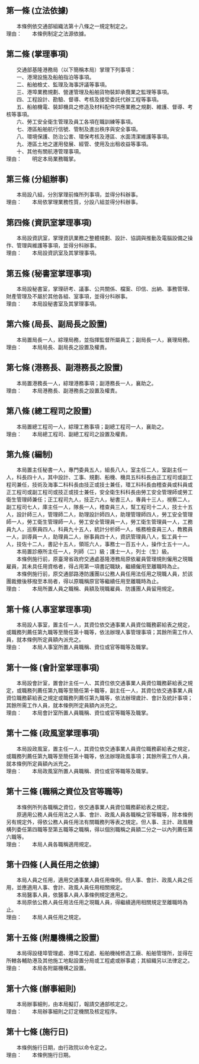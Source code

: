 第一條 (立法依據)
-----------------
　　本條例依交通部組織法第十八條之一規定制定之。  
理由：　　本條例制定之法源依據。

第二條 (掌理事項)
-----------------
　　交通部基隆港務局（以下簡稱本局）掌理下列事項：  
　　一、港灣設施及船舶指泊等事項。  
　　二、船舶檢丈、監理及海事評議等事項。  
　　三、港埠業務規劃、營運管理及船舶貨物裝卸承攬業之監理等事項。  
　　四、工程設計、勘驗、督導、考核及接受委託代辦工程等事項。  
　　五、船舶機電、裝卸機具之修造及材料配件供應業務之規劃、維護、督導、考核等事項。  
　　六、勞工安全衛生管理及員工各項在職訓練等事項。  
　　七、港區船舶航行信號、管制及進出秩序與安全事項。  
　　八、環境保護、防治公害、環保考核及港區、水面清潔維護等事項。  
　　九、港區土地之運用發展、經管、使用及出租收益等事項。  
　　十、其他有關航港管理事項。  
理由：　　明定本局業務職掌。

第三條 (分組辦事)
-----------------
　　本局設八組，分別掌理前條所列事項，並得分科辦事。  
理由：　　本局依掌理業務性質，分設八組並得分科辦事。

第四條 (資訊室掌理事項)
-----------------------
　　本局設資訊室，掌理資訊業務之整體規劃、設計、協調與推動及電腦設備之操作、管理與維護等事項，並得分科辦事。  
理由：　　本局設資訊室及其掌理事項。

第五條 (秘書室掌理事項)
-----------------------
　　本局設秘書室，掌理研考、議事、公共關係、檔案、印信、出納、事務管理、財產管理及不屬於其他各組、室事項，並得分科辦事。  
理由：　　本局設秘書室及其掌理事項。

第六條 (局長、副局長之設置)
---------------------------
　　本局置局長一人，綜理局務，並指揮監督所屬員工；副局長一人，襄理局務。  
理由：　　本局局長、副局長之設置及權責。

第七條 (港務長、副港務長之設置)
-------------------------------
　　本局置港務長一人，綜理港務事項；副港務長一人，襄助之。  
理由：　　本局港務長、副港務長之設置及權責。

第八條 (總工程司之設置)
-----------------------
　　本局置總工程司一人，綜理工務事項；副總工程司一人，襄助之。  
理由：　　本局總工程司、副總工程司之設置及權責。

第九條 (編制)
-------------
　　本局置主任秘書一人，專門委員五人，組長八人，室主任二人，室副主任一人，科長四十人，其中設計、工事、規劃、船機、機具五科科長由正工程司或副工程司兼任，技術及海事二科科長由技正或技士兼任，環工科科長由稽查員或科員或正工程司或副工程司或技正或技士兼任，安全衛生科科長由勞工安全管理師或勞工衛生管理師兼任；正工程司九人，技正六人，秘書三人，專員十三人，視察二人，副工程司七人，庫主任一人，隊長一人，稽查員三人，幫工程司十二人，技士十五人，設計師三人，管理師二人，助理設計師四人，助理管理師四人，勞工安全管理師一人，勞工衛生管理師一人，勞工安全管理員一人，勞工衛生管理員一人，工務員九人，巡察員四人，科員九十五人，統計分析師一人，帳務檢查員三人，教務員一人，訓導員一人，助理員二人，辦事員四十人，資訊管理員八人，監工員十一人，技佐十二人，書記十五人，領班六人，事務士一百五十人，操作士五十一人。  
　　本局置診療所主任一人，列師（二）級；護士一人，列士（生）級。  
　　本條例施行前，原臺灣省政府交通處基隆港務局原依雇員管理規則僱用之現職雇員，其未具任用資格者，得占用第一項書記職缺，繼續僱用至離職時為止。  
　　本條例施行前，原交通部路港防護團以公務人員任用法任用之現職人員，於該團裁撤後移撥至本局者，得以原職稱原官等繼續任用至離職時為止。  
理由：　　本局所置人員之職稱、員額及現職雇員、防護團人員留用規定。

第十條 (人事室掌理事項)
-----------------------
　　本局設人事室，置主任一人，其資位依交通事業人員資位職務薪給表之規定，或職務列薦任第九職等至簡任第十職等，依法辦理人事管理事項；其餘所需工作人員，就本條例所定員額內派充之。  
理由：　　本局人事室所置人員職稱、資位或官等職等及職掌。

第十一條 (會計室掌理事項)
-------------------------
　　本局設會計室，置會計主任一人、其資位依交通事業人員資位職務薪給表之規定，或職務列薦任第九職等至簡任第十職等，副主任一人，其資位依交通事業人員資位職務薪給表之規定或職務列薦任第九職等，依法辦理歲計、會計及統計事項；其餘所需工作人員，就本條例所定員額內派充之。  
理由：　　本局會計室所置人員職稱、資位或官等職等及職掌。

第十二條 (政風室掌理事項)
-------------------------
　　本局設政風室，置主任一人，其資位依交通事業人員資位職務薪給表之規定，或職務列薦任第九職等至簡任第十職等，依法辦理政風事項；其餘所需工作人員，就本條例所定員額內派充之。  
理由：　　本局政風室所置人員職稱、資位或官等職等及職掌。

第十三條 (職稱之資位及官等職等)
-------------------------------
　　本條例所列各職稱之資位，依交通事業人員資位職務薪給表之規定。  
　　原適用公務人員任用法之人事、會計、政風人員各職稱之官等職等，除本條例另有規定外，得依公務人員任用法有關職務列等表之規定。但人事、主計、政風機構列委任第四職等至第五職等之職稱，得以個別職稱之員額二分之一以內列薦任第六職等。  
理由：　　本局人員各職稱適用規定。

第十四條 (人員任用之依據)
-------------------------
　　本局人員之任用，適用交通事業人員任用條例。但人事、會計、政風人員之任用，並應適用人事、會計、政風人員任用相關規定。  
　　本局醫事人員，依醫事人員人事條例規定進用之。  
　　本局原依公務人員任用法任用之現職人員，得繼續適用相關規定至離職時為止。  
理由：　　本局人員任用之規定。

第十五條 (附屬機構之設置)
-------------------------
　　本局得設棧埠管理處、港埠工程處、船舶機械修造工廠、船舶管理所，並得在所轄各輔助港及其他施工地點設置分局或工程處或辦事處；其組織另以法律定之。  
理由：　　本局各附屬機構之設置。

第十六條 (辦事細則)
-------------------
　　本局辦事細則，由本局擬訂，報請交通部核定之。  
理由：　　本局辦事細則之訂定機關及核定程序。

第十七條 (施行日)
-----------------
　　本條例施行日期，由行政院以命令定之。  
理由：　　本條例施行日期。